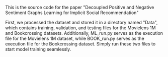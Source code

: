 This is the source code for the paper "Decoupled Positive and Negative Sentiment Graphs Learning for Implicit Social Recommendation"

First, we processed the dataset and stored it in a directory named "Data", which contains training, validation, and testing files for the Movielens 1M and Bookcrossing datasets. Additionally, ML_run.py serves as the execution file for the Movielens 1M dataset, while BOOK_run.py serves as the execution file for the Bookcrossing dataset. Simply run these two files to start model training seamlessly.
